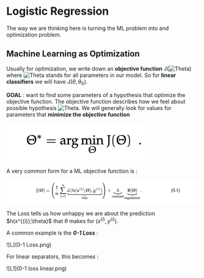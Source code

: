 # Logistic Regression

The way we are thinking here is turning the ML problem into and optimization problem.

## Machine Learning as Optimization

Usually for optimization, we write down an **objective function** J(![Theta](https://latex.codecogs.com/png.latex?\Theta)) where ![Theta](https://latex.codecogs.com/png.latex?\Theta) stands 
for all parameters in our model. So for **linear classifiers** we will have J($\theta,\theta_0$).

**GOAL** : want to find some parameters of a hypothesis that optimize the objective function.
The objective function describes how we feel about possible hypothesis ![Theta](https://latex.codecogs.com/png.latex?\Theta). 
We will generally look for values for parameters that **minimize the 
objective function**

![function](Solution.png)

A very common form for a ML objective function is :

![OF](ObjectiveFunction.png)

The Loss tells us how unhappy we are about the prediction $h(x^{(i)};\theta}$ that $\theta$ makes for $(x^{(i)},y^{(i)})$.

A common example is the ***0-1 Loss*** :

![L](0-1 Loss.png)

For linear separators, this becomes :

![L1](0-1 loss linear.png)

